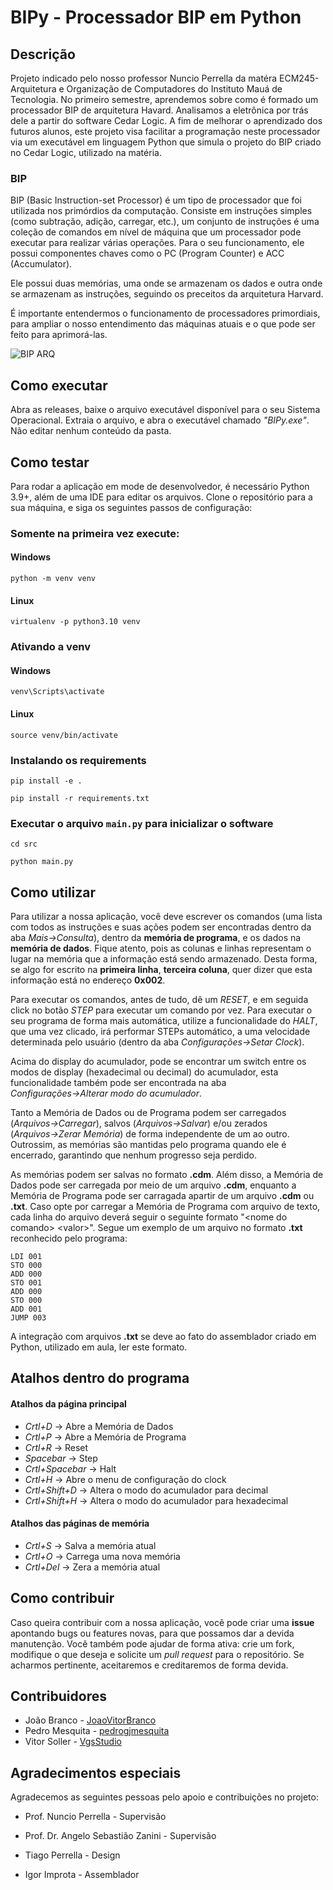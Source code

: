 # BIPy - Processador BIP em Python

## Descrição
Projeto indicado pelo nosso professor Nuncio Perrella da matéra ECM245-Arquitetura e Organização de Computadores do Instituto Mauá de Tecnologia. No primeiro semestre, aprendemos sobre como é formado um processador BIP de arquitetura Havard. Analisamos a eletrônica por trás dele a partir do software Cedar Logic. A fim de melhorar o aprendizado dos futuros alunos, este projeto visa facilitar a programação neste processador via um executável em linguagem Python que simula o projeto do BIP criado no Cedar Logic, utilizado na matéria.

### BIP
BIP (Basic Instruction-set Processor) é um tipo de processador que foi utilizada nos primórdios da computação. Consiste em instruções simples (como subtração, adição, carregar, etc.), um conjunto de instruções é uma coleção de comandos em nível de máquina que um processador pode executar para realizar várias operações. Para o seu funcionamento, ele possui componentes chaves como o PC (Program Counter) e ACC (Accumulator). 

Ele possui duas memórias, uma onde se armazenam os dados e outra onde se armazenam as instruções, seguindo os preceitos da arquitetura Harvard.

É importante entendermos o funcionamento de processadores primordiais, para ampliar o nosso entendimento das máquinas atuais e o que pode ser feito para aprimorá-las.

![BIP ARQ](https://github.com/JoaoVitorBranco/BIPy/assets/81604963/8e55a893-30dc-4ac5-883f-c33a735fcc29)

## Como executar
Abra as releases, baixe o arquivo executável disponível para o seu Sistema Operacional. Extraia o arquivo, e abra o executável chamado *"BIPy.exe"*. Não editar nenhum conteúdo da pasta.

## Como testar
Para rodar a aplicação em mode de desenvolvedor, é necessário Python 3.9+, além de uma IDE para editar os arquivos. Clone o repositório para a sua máquina, e siga os seguintes passos de configuração: 

### Somente na primeira vez execute:

#### Windows

```console
python -m venv venv
```

#### Linux

```
virtualenv -p python3.10 venv
```

### Ativando a venv

#### Windows

```console
venv\Scripts\activate
```

#### Linux

```console
source venv/bin/activate
```

### Instalando os requirements

```console
pip install -e .

pip install -r requirements.txt
```

### Executar o arquivo `main.py` para inicializar o software

```console
cd src

python main.py
```

## Como utilizar
Para utilizar a nossa aplicação, você deve escrever os comandos (uma lista com todos as instruções e suas ações podem ser encontradas dentro da aba *Mais→Consulta*), dentro da **memória de programa**, e os dados na **memória de dados**. Fique atento, pois as colunas e linhas representam o lugar na memória que a informação está sendo armazenado. Desta forma, se algo for escrito na **primeira linha**, **terceira coluna**, quer dizer que esta informação está no endereço **0x002**. 

Para executar os comandos, antes de tudo, dê um *RESET*, e em seguida click no botão *STEP* para executar um comando por vez. Para executar o seu programa de forma mais automática, utilize a funcionalidade do *HALT*, que uma vez clicado, irá performar STEPs automático, a uma velocidade determinada pelo usuário (dentro da aba *Configurações→Setar Clock*).

Acima do display do acumulador, pode se encontrar um switch entre os modos de display (hexadecimal ou decimal) do acumulador, esta funcionalidade também pode ser encontrada na aba *Configurações→Alterar modo do acumulador*.

Tanto a Memória de Dados ou de Programa podem ser carregados (*Arquivos→Carregar*), salvos (*Arquivos→Salvar*) e/ou zerados (*Arquivos→Zerar Memória*) de forma independente de um ao outro. Outrossim, as memórias são mantidas pelo programa quando ele é encerrado, garantindo que nenhum progresso seja perdido.

As memórias podem ser salvas no formato **.cdm**. Além disso, a Memória de Dados pode ser carregada por meio de um arquivo **.cdm**, enquanto a Memória de Programa pode ser carragada apartir de um arquivo **.cdm** ou **.txt**. Caso opte por carregar a Memória de Programa com arquivo de texto, cada linha do arquivo deverá seguir o seguinte formato "\<nome do comando> \<valor>". Segue um exemplo de um arquivo no formato **.txt** reconhecido pelo programa:

```
LDI 001
STO 000
ADD 000
STO 001
ADD 000
STO 000
ADD 001
JUMP 003
```

A integração com arquivos **.txt** se deve ao fato do assemblador criado em Python, utilizado em aula, ler este formato.

## Atalhos dentro do programa
#### Atalhos da página principal
- *Crtl+D*        → Abre a Memória de Dados
- *Crtl+P*        → Abre a Memória de Programa
- *Crtl+R*        → Reset
- *Spacebar*      → Step
- *Crtl+Spacebar* → Halt
- *Crtl+H*        → Abre o menu de configuração do clock
- *Crtl+Shift+D*  → Altera o modo do acumulador para decimal
- *Crtl+Shift+H*  → Altera o modo do acumulador para hexadecimal
#### Atalhos das páginas de memória
- *Crtl+S*      → Salva a memória atual
- *Crtl+O*      → Carrega uma nova memória
- *Crtl+Del*    → Zera a memória atual

## Como contribuir
Caso queira contribuir com a nossa aplicação, você pode criar uma **issue** apontando bugs ou features novas, para que possamos dar a devida manutenção. Você também pode ajudar de forma ativa: crie um fork, modifique o que deseja e solicite um *pull request* para o repositório. Se acharmos pertinente, aceitaremos e creditaremos de forma devida.

## Contribuidores
- João Branco - [JoaoVitorBranco](https://github.com/JoaoVitorBranco)
- Pedro Mesquita - [pedrogjmesquita](https://github.com/pedrogjmesquita)
- Vitor Soller - [VgsStudio](https://github.com/VgsStudio)

## Agradecimentos especiais
Agradecemos as seguintes pessoas pelo apoio e contribuições no projeto:

- Prof. Nuncio Perrella - Supervisão

- Prof. Dr. Angelo Sebastião Zanini - Supervisão

- Tiago Perrella - Design

- Igor Improta - Assemblador

